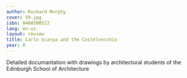 ```yaml
---
author: Richard Murphy
cover: 59.jpg
isbn: 0408500522
lang: en-us
layout: review
title: Carlo Scarpa and the Castelvecchio
year: 0
---
```


Detailed documantation with drawings by architectural students of the Edinburgh School of Architecture

